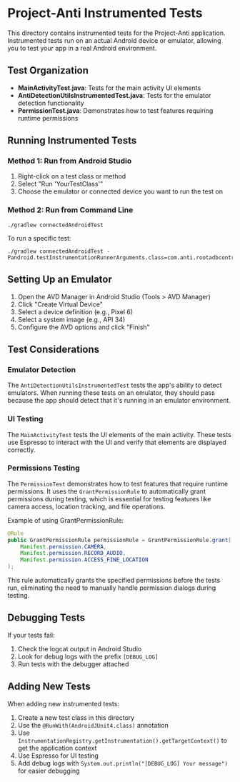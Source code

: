 # Project-Anti Instrumented Tests

This directory contains instrumented tests for the Project-Anti application. Instrumented tests run on an actual Android device or emulator, allowing you to test your app in a real Android environment.

## Test Organization

- **MainActivityTest.java**: Tests for the main activity UI elements
- **AntiDetectionUtilsInstrumentedTest.java**: Tests for the emulator detection functionality
- **PermissionTest.java**: Demonstrates how to test features requiring runtime permissions

## Running Instrumented Tests

### Method 1: Run from Android Studio
1. Right-click on a test class or method
2. Select "Run 'YourTestClass'"
3. Choose the emulator or connected device you want to run the test on

### Method 2: Run from Command Line
```
./gradlew connectedAndroidTest
```

To run a specific test:
```
./gradlew connectedAndroidTest -Pandroid.testInstrumentationRunnerArguments.class=com.anti.rootadbcontroller.MainActivityTest
```

## Setting Up an Emulator

1. Open the AVD Manager in Android Studio (Tools > AVD Manager)
2. Click "Create Virtual Device"
3. Select a device definition (e.g., Pixel 6)
4. Select a system image (e.g., API 34)
5. Configure the AVD options and click "Finish"

## Test Considerations

### Emulator Detection
The `AntiDetectionUtilsInstrumentedTest` tests the app's ability to detect emulators. When running these tests on an emulator, they should pass because the app should detect that it's running in an emulator environment.

### UI Testing
The `MainActivityTest` tests the UI elements of the main activity. These tests use Espresso to interact with the UI and verify that elements are displayed correctly.

### Permissions Testing
The `PermissionTest` demonstrates how to test features that require runtime permissions. It uses the `GrantPermissionRule` to automatically grant permissions during testing, which is essential for testing features like camera access, location tracking, and file operations.

Example of using GrantPermissionRule:
```java
@Rule
public GrantPermissionRule permissionRule = GrantPermissionRule.grant(
    Manifest.permission.CAMERA,
    Manifest.permission.RECORD_AUDIO,
    Manifest.permission.ACCESS_FINE_LOCATION
);
```

This rule automatically grants the specified permissions before the tests run, eliminating the need to manually handle permission dialogs during testing.

## Debugging Tests

If your tests fail:

1. Check the logcat output in Android Studio
2. Look for debug logs with the prefix `[DEBUG_LOG]`
3. Run tests with the debugger attached

## Adding New Tests

When adding new instrumented tests:

1. Create a new test class in this directory
2. Use the `@RunWith(AndroidJUnit4.class)` annotation
3. Use `InstrumentationRegistry.getInstrumentation().getTargetContext()` to get the application context
4. Use Espresso for UI testing
5. Add debug logs with `System.out.println("[DEBUG_LOG] Your message")` for easier debugging
